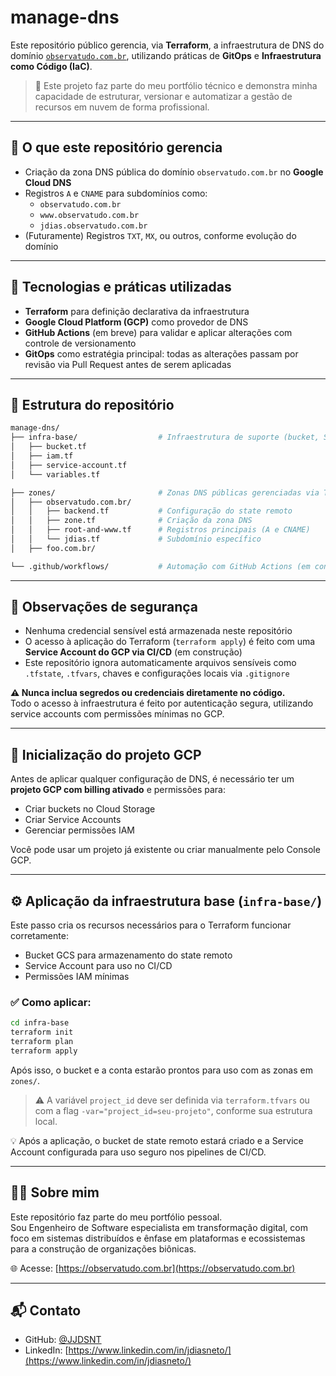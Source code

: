 # manage-dns

Este repositório público gerencia, via **Terraform**, a infraestrutura de DNS do domínio [`observatudo.com.br`](https://observatudo.com.br), utilizando práticas de **GitOps** e **Infraestrutura como Código (IaC)**.

> 🎯 Este projeto faz parte do meu portfólio técnico e demonstra minha capacidade de estruturar, versionar e automatizar a gestão de recursos em nuvem de forma profissional.

---

## 🔧 O que este repositório gerencia

- Criação da zona DNS pública do domínio `observatudo.com.br` no **Google Cloud DNS**
- Registros `A` e `CNAME` para subdomínios como:
  - `observatudo.com.br`
  - `www.observatudo.com.br`
  - `jdias.observatudo.com.br`
- (Futuramente) Registros `TXT`, `MX`, ou outros, conforme evolução do domínio

---

## 🧱 Tecnologias e práticas utilizadas

- **Terraform** para definição declarativa da infraestrutura
- **Google Cloud Platform (GCP)** como provedor de DNS
- **GitHub Actions** (em breve) para validar e aplicar alterações com controle de versionamento
- **GitOps** como estratégia principal: todas as alterações passam por revisão via Pull Request antes de serem aplicadas

---

## 📁 Estrutura do repositório

```bash
manage-dns/
├── infra-base/                  # Infraestrutura de suporte (bucket, SA, IAM)
│   ├── bucket.tf
│   ├── iam.tf
│   ├── service-account.tf
│   └── variables.tf

├── zones/                       # Zonas DNS públicas gerenciadas via Terraform
│   ├── observatudo.com.br/
│   │   ├── backend.tf           # Configuração do state remoto
│   │   ├── zone.tf              # Criação da zona DNS
│   │   ├── root-and-www.tf      # Registros principais (A e CNAME)
│   │   └── jdias.tf             # Subdomínio específico
│   ├── foo.com.br/          

└── .github/workflows/           # Automação com GitHub Actions (em construção)
```

---

## 🔐 Observações de segurança

- Nenhuma credencial sensível está armazenada neste repositório
- O acesso à aplicação do Terraform (`terraform apply`) é feito com uma **Service Account do GCP via CI/CD** (em construção)
- Este repositório ignora automaticamente arquivos sensíveis como `.tfstate`, `.tfvars`, chaves e configurações locais via `.gitignore`

**⚠️ Nunca inclua segredos ou credenciais diretamente no código.**  
Todo o acesso à infraestrutura é feito por autenticação segura, utilizando service accounts com permissões mínimas no GCP.

---

## 🚀 Inicialização do projeto GCP

Antes de aplicar qualquer configuração de DNS, é necessário ter um **projeto GCP com billing ativado** e permissões para:

- Criar buckets no Cloud Storage
- Criar Service Accounts
- Gerenciar permissões IAM

Você pode usar um projeto já existente ou criar manualmente pelo Console GCP.

---

## ⚙️ Aplicação da infraestrutura base (`infra-base/`)

Este passo cria os recursos necessários para o Terraform funcionar corretamente:

- Bucket GCS para armazenamento do state remoto
- Service Account para uso no CI/CD
- Permissões IAM mínimas

### ✅ Como aplicar:

```bash
cd infra-base
terraform init
terraform plan
terraform apply
```
Após isso, o bucket e a conta estarão prontos para uso com as zonas em `zones/`.

> ⚠️ A variável `project_id` deve ser definida via `terraform.tfvars` ou com a flag `-var="project_id=seu-projeto"`, conforme sua estrutura local.

💡 Após a aplicação, o bucket de state remoto estará criado e a Service Account configurada para uso seguro nos pipelines de CI/CD.


---

## 👨‍💻 Sobre mim

Este repositório faz parte do meu portfólio pessoal.  
Sou Engenheiro de Software especialista em transformação digital, com foco em sistemas distribuídos e ênfase em plataformas e ecossistemas para a construção de organizações biônicas.

🌐 Acesse: [https://observatudo.com.br](https://observatudo.com.br)

---

## 📬 Contato

- GitHub: [@JJDSNT](https://github.com/JJDSNT)  
- LinkedIn: [https://www.linkedin.com/in/jdiasneto/](https://www.linkedin.com/in/jdiasneto/)
